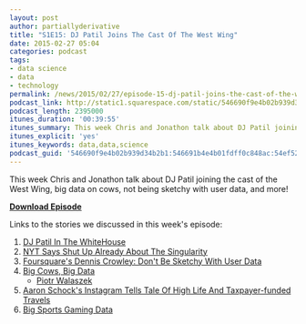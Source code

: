 ```yaml
---
layout: post
author: partiallyderivative
title: "S1E15: DJ Patil Joins The Cast Of The West Wing"
date: 2015-02-27 05:04
categories: podcast
tags:
- data science
- data
- technology
permalink: /news/2015/02/27/episode-15-dj-patil-joins-the-cast-of-the-west-wing
podcast_link: http://static1.squarespace.com/static/546690f9e4b02b939d34b2b1/546691b4e4b01fdff0c848ac/54ef531de4b0a8822f969d2e/1424970647063/Partially_Derivative_Episode_15.mp3
podcast_length: 2395000
itunes_duration: '00:39:55'
itunes_summary: This week Chris and Jonathon talk about DJ Patil joining the cast of the West Wing, big data on cows, not being sketchy with user data, and more!
itunes_explicit: 'yes'
itunes_keywords: data,data,science
podcast_guid: '546690f9e4b02b939d34b2b1:546691b4e4b01fdff0c848ac:54ef5237e4b04eb69f34d90a'
---
```


This week Chris and Jonathon talk about DJ Patil joining the cast of the
West Wing, big data on cows, not being sketchy with user data, and more!

[**Download Episode**](http://static1.squarespace.com/static/546690f9e4b02b939d34b2b1/546691b4e4b01fdff0c848ac/54ef531de4b0a8822f969d2e/1424970647063/Partially_Derivative_Episode_15.mp3)

Links to the stories we discussed in this week's episode:

1.  [DJ Patil In The
    WhiteHouse](https://gigaom.com/2015/02/05/dj-patil-has-joined-the-white-house-to-wrangle-data-issues/)
2.  [NYT Says Shut Up Already About The
    Singularity](http://opinionator.blogs.nytimes.com/2015/02/23/outing-a-i-beyond-the-turing-test/?_r=0)
3.  [Foursquare's Dennis Crowley: Don't Be Sketchy With User
    Data](http://www.inc.com/graham-winfrey/foursquare-s-dennis-crowley-on-how-tech-startups-should-handle-privacy.html)
4.  [Big Cows, Big Data](https://www.youtube.com/watch?v=oY0mxwySaSo)
    -   [Piotr
        Walaszek](https://twitter.com/PiotrWalaszek/status/570444278914097152)
5.  [Aaron Schock's Instagram Tells Tale Of High Life And
    Taxpayer-funded
    Travels](http://bigstory.ap.org/article/e2f1f52c3eb34caca7d74e5bf90f27f9/lawmaker-lavish-decor-billed-private-planes-concerts)
6.  [Big Sports Gaming
    Data](http://fivethirtyeight.com/features/madden/)
